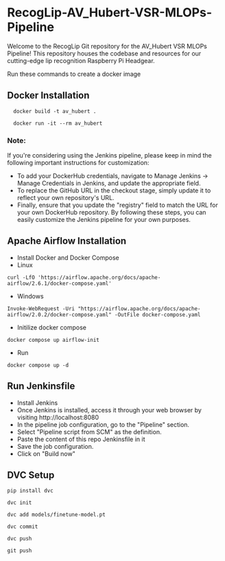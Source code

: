 # RecogLip-AV_Hubert-VSR-MLOPs-Pipeline
Welcome to the RecogLip Git repository for the AV_Hubert VSR MLOPs Pipeline! This repository houses the codebase and resources for our cutting-edge lip recognition Raspberry Pi Headgear.


Run these commands to create a docker image



## Docker Installation

```
  docker build -t av_hubert .

  docker run -it --rm av_hubert
```
    
### Note:
If you're considering using the Jenkins pipeline, please keep in mind the following important instructions for customization:
- To add your DockerHub credentials, navigate to Manage Jenkins → Manage Credentials in Jenkins, and update the appropriate field.
- To replace the GitHub URL in the checkout stage, simply update it to reflect your own repository's URL.
- Finally, ensure that you update the "registry" field to match the URL for your own DockerHub repository.
By following these steps, you can easily customize the Jenkins pipeline for your own purposes.

## Apache Airflow Installation
- Install Docker and Docker Compose
- Linux
```
curl -LfO 'https://airflow.apache.org/docs/apache-airflow/2.6.1/docker-compose.yaml'
```
- Windows
```
Invoke-WebRequest -Uri "https://airflow.apache.org/docs/apache-airflow/2.0.2/docker-compose.yaml" -OutFile docker-compose.yaml
```
- Initilize docker compose
```
docker compose up airflow-init 
```
- Run
```
docker compose up -d
```


## Run Jenkinsfile
- Install Jenkins
- Once Jenkins is installed, access it through your web browser by visiting http://localhost:8080 
- In the pipeline job configuration, go to the "Pipeline" section.
- Select "Pipeline script from SCM" as the definition.
- Paste the content of this repo Jenkinsfile in it
- Save the job configuration.
- Click on "Build now"

## DVC Setup


```
pip install dvc
```

```
dvc init
```

```
dvc add models/finetune-model.pt
```

```
dvc commit
```

```
dvc push
```

```
git push
```
